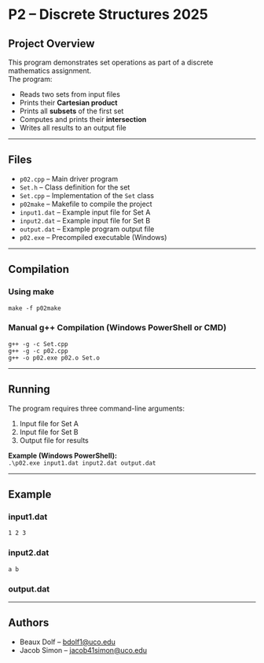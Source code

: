 # P2 – Discrete Structures 2025

## Project Overview
This program demonstrates set operations as part of a discrete mathematics assignment.  
The program:
- Reads two sets from input files  
- Prints their **Cartesian product**  
- Prints all **subsets** of the first set  
- Computes and prints their **intersection**  
- Writes all results to an output file  

---

## Files
- `p02.cpp` – Main driver program  
- `Set.h` – Class definition for the set  
- `Set.cpp` – Implementation of the `Set` class  
- `p02make` – Makefile to compile the project  
- `input1.dat` – Example input file for Set A  
- `input2.dat` – Example input file for Set B  
- `output.dat` – Example program output file  
- `p02.exe` – Precompiled executable (Windows)  

---

## Compilation

### Using make
`make -f p02make`

### Manual g++ Compilation (Windows PowerShell or CMD)
`g++ -g -c Set.cpp`  
`g++ -g -c p02.cpp`  
`g++ -o p02.exe p02.o Set.o`  

---

## Running
The program requires three command-line arguments:  
1. Input file for Set A  
2. Input file for Set B  
3. Output file for results  

**Example (Windows PowerShell):**  
`.\p02.exe input1.dat input2.dat output.dat`

---

## Example

### input1.dat
`1 2 3`

### input2.dat
`a b`

### output.dat
---

## Authors
- Beaux Dolf – bdolf1@uco.edu  
- Jacob Simon – jacob41simon@uco.edu  

